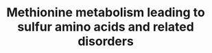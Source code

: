 ---
annotations:
- id: PW:0001832
  parent: regulatory pathway
  type: Pathway Ontology
  value: altered metal homeostasis pathway
- id: DOID:0050544
  parent: genetic disease
  type: Disease Ontology
  value: hypermethioninemia
- id: PW:0001841
  parent: disease pathway
  type: Pathway Ontology
  value: homocystinuria pathway
- id: DOID:9263
  parent: genetic disease
  type: Disease Ontology
  value: homocystinuria
- id: DOID:0090142
  parent: genetic disease
  type: Disease Ontology
  value: cystathioninuria
- id: PW:0002471
  parent: disease pathway
  type: Pathway Ontology
  value: hypermethioninemia pathway
- id: DOID:0111038
  parent: genetic disease
  type: Disease Ontology
  value: hypermethioninemia due to adenosine kinase deficiency
- id: PW:0002561
  parent: disease pathway
  type: Pathway Ontology
  value: cystathioninuria pathway
- id: DOID:0111037
  parent: genetic disease
  type: Disease Ontology
  value: glycine N-methyltransferase deficiency
- id: PW:0001078
  parent: classic metabolic pathway
  type: Pathway Ontology
  value: cysteine and methionine metabolic pathway
- id: DOID:0111270
  parent: genetic disease
  type: Disease Ontology
  value: isolated sulfite oxidase deficiency
- id: DOID:0111039
  parent: genetic disease
  type: Disease Ontology
  value: hypermethioninemia with deficiency of S-adenosylhomocysteine hydrolase
- id: PW:0001647
  parent: disease pathway
  type: Pathway Ontology
  value: sulfite oxidase deficiency pathway
- id: PW:0001868
  parent: disease pathway
  type: Pathway Ontology
  value: hypermethioninemia pathway
- id: PW:0001302
  parent: regulatory pathway
  type: Pathway Ontology
  value: methionine degradation pathway
- id: PW:0000013
  parent: disease pathway
  type: Pathway Ontology
  value: disease pathway
- id: PW:0002299
  parent: disease pathway
  type: Pathway Ontology
  value: glycine N-methyltransferase deficiency pathway
authors:
- HRitter
- Egonw
- Khanspers
- DeSl
- Elisson nl
- IreneHemel
- MaintBot
- Fehrhart
- Eweitz
- Finterly
description: This pathway visualises the conversion of methionine to inorganic sulphates
  (involving the formation of homocysteine, a  toxic intermediate also related to
  MTHFR deficiency [https://www.wikipathways.org/index.php/Pathway:WP4288]). Methionine,
  an essential amino acid, is taken in from diet and can be created from breaking
  down proteins.  This pathway was inspired by Chapter 3 of the book of Blau (ISBN
  3642403360 (978-3642403361)).
last-edited: 2021-11-30
organisms:
- Homo sapiens
redirect_from:
- /index.php/Pathway:WP4292
- /instance/WP4292
- /instance/WP4292_rr124270
revision: r124270
schema-jsonld:
- '@context': https://schema.org/
  '@id': https://wikipathways.github.io/pathways/WP4292.html
  '@type': Dataset
  creator:
    '@type': Organization
    name: WikiPathways
  description: This pathway visualises the conversion of methionine to inorganic sulphates
    (involving the formation of homocysteine, a  toxic intermediate also related to
    MTHFR deficiency [https://www.wikipathways.org/index.php/Pathway:WP4288]). Methionine,
    an essential amino acid, is taken in from diet and can be created from breaking
    down proteins.  This pathway was inspired by Chapter 3 of the book of Blau (ISBN
    3642403360 (978-3642403361)).
  keywords:
  - ADKD
  - AHCY
  - AMP
  - ATP
  - Adenosine
  - BMT
  - Beta-Sulfinyl pyruvate
  - Betaine
  - CBS
  - CSAT
  - CTH
  - CyD
  - CySD
  - Cystathionine
  - Cysteine
  - Cysteine sulfinic acid
  - Diphosphate ion
  - GNMT
  - Glycine
  - H2O
  - HTOx
  - Homocysteine
  - Hypotaurine
  - MAT1A
  - MAT2A
  - MAT2B
  - MS
  - Methionine
  - Methionine adenosyltransferase I/III
  - Methyl-cobalamin
  - Phosphate ion
  - S-Adenosylhomocysteine
  - S-Adenosylmethionine
  - SUOX
  - Sarcosine
  - Sulfate
  - Sulfite
  - Sulphocysteine
  - Taurine
  license: CC0
  name: Methionine metabolism leading to sulfur amino acids and related disorders
seo: CreativeWork
title: Methionine metabolism leading to sulfur amino acids and related disorders
wpid: WP4292
---